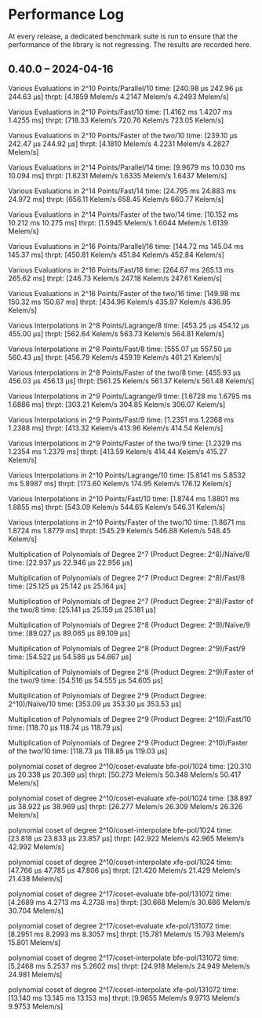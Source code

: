 # Performance Log

At every release, a dedicated benchmark suite is run to ensure that the performance of the library
is not regressing. The results are recorded here.

## 0.40.0 – 2024-04-16

Various Evaluations in 2^10 Points/Parallel/10
                        time:   [240.98 µs 242.96 µs 244.63 µs]
                        thrpt:  [4.1859 Melem/s 4.2147 Melem/s 4.2493 Melem/s]

Various Evaluations in 2^10 Points/Fast/10
                        time:   [1.4162 ms 1.4207 ms 1.4255 ms]
                        thrpt:  [718.33 Kelem/s 720.76 Kelem/s 723.05 Kelem/s]

Various Evaluations in 2^10 Points/Faster of the two/10
                        time:   [239.10 µs 242.47 µs 244.92 µs]
                        thrpt:  [4.1810 Melem/s 4.2231 Melem/s 4.2827 Melem/s]

Various Evaluations in 2^14 Points/Parallel/14
                        time:   [9.9679 ms 10.030 ms 10.094 ms]
                        thrpt:  [1.6231 Melem/s 1.6335 Melem/s 1.6437 Melem/s]

Various Evaluations in 2^14 Points/Fast/14
                        time:   [24.795 ms 24.883 ms 24.972 ms]
                        thrpt:  [656.11 Kelem/s 658.45 Kelem/s 660.77 Kelem/s]

Various Evaluations in 2^14 Points/Faster of the two/14
                        time:   [10.152 ms 10.212 ms 10.275 ms]
                        thrpt:  [1.5945 Melem/s 1.6044 Melem/s 1.6139 Melem/s]

Various Evaluations in 2^16 Points/Parallel/16
                        time:   [144.72 ms 145.04 ms 145.37 ms]
                        thrpt:  [450.81 Kelem/s 451.84 Kelem/s 452.84 Kelem/s]

Various Evaluations in 2^16 Points/Fast/16
                        time:   [264.67 ms 265.13 ms 265.62 ms]
                        thrpt:  [246.73 Kelem/s 247.18 Kelem/s 247.61 Kelem/s]

Various Evaluations in 2^16 Points/Faster of the two/16
                        time:   [149.98 ms 150.32 ms 150.67 ms]
                        thrpt:  [434.96 Kelem/s 435.97 Kelem/s 436.95 Kelem/s]

Various Interpolations in 2^8 Points/Lagrange/8
                        time:   [453.25 µs 454.12 µs 455.00 µs]
                        thrpt:  [562.64 Kelem/s 563.73 Kelem/s 564.81 Kelem/s]

Various Interpolations in 2^8 Points/Fast/8
                        time:   [555.07 µs 557.50 µs 560.43 µs]
                        thrpt:  [456.79 Kelem/s 459.19 Kelem/s 461.21 Kelem/s]

Various Interpolations in 2^8 Points/Faster of the two/8
                        time:   [455.93 µs 456.03 µs 456.13 µs]
                        thrpt:  [561.25 Kelem/s 561.37 Kelem/s 561.48 Kelem/s]

Various Interpolations in 2^9 Points/Lagrange/9
                        time:   [1.6728 ms 1.6795 ms 1.6886 ms]
                        thrpt:  [303.21 Kelem/s 304.85 Kelem/s 306.07 Kelem/s]

Various Interpolations in 2^9 Points/Fast/9
                        time:   [1.2351 ms 1.2368 ms 1.2388 ms]
                        thrpt:  [413.32 Kelem/s 413.96 Kelem/s 414.54 Kelem/s]

Various Interpolations in 2^9 Points/Faster of the two/9
                        time:   [1.2329 ms 1.2354 ms 1.2379 ms]
                        thrpt:  [413.59 Kelem/s 414.44 Kelem/s 415.27 Kelem/s]

Various Interpolations in 2^10 Points/Lagrange/10
                        time:   [5.8141 ms 5.8532 ms 5.8987 ms]
                        thrpt:  [173.60 Kelem/s 174.95 Kelem/s 176.12 Kelem/s]

Various Interpolations in 2^10 Points/Fast/10
                        time:   [1.8744 ms 1.8801 ms 1.8855 ms]
                        thrpt:  [543.09 Kelem/s 544.65 Kelem/s 546.31 Kelem/s]

Various Interpolations in 2^10 Points/Faster of the two/10
                        time:   [1.8671 ms 1.8724 ms 1.8779 ms]
                        thrpt:  [545.29 Kelem/s 546.88 Kelem/s 548.45 Kelem/s]

Multiplication of Polynomials of Degree 2^7 (Product Degree: 2^8)/Naïve/8
                        time:   [22.937 µs 22.946 µs 22.956 µs]

Multiplication of Polynomials of Degree 2^7 (Product Degree: 2^8)/Fast/8
                        time:   [25.125 µs 25.142 µs 25.164 µs]

Multiplication of Polynomials of Degree 2^7 (Product Degree: 2^8)/Faster of the two/8
                        time:   [25.141 µs 25.159 µs 25.181 µs]

Multiplication of Polynomials of Degree 2^8 (Product Degree: 2^9)/Naïve/9
                        time:   [89.027 µs 89.065 µs 89.109 µs]

Multiplication of Polynomials of Degree 2^8 (Product Degree: 2^9)/Fast/9
                        time:   [54.522 µs 54.586 µs 54.667 µs]

Multiplication of Polynomials of Degree 2^8 (Product Degree: 2^9)/Faster of the two/9
                        time:   [54.516 µs 54.555 µs 54.605 µs]

Multiplication of Polynomials of Degree 2^9 (Product Degree: 2^10)/Naïve/10
                        time:   [353.09 µs 353.30 µs 353.53 µs]

Multiplication of Polynomials of Degree 2^9 (Product Degree: 2^10)/Fast/10
                        time:   [118.70 µs 118.74 µs 118.79 µs]

Multiplication of Polynomials of Degree 2^9 (Product Degree: 2^10)/Faster of the two/10
                        time:   [118.73 µs 118.85 µs 119.03 µs]

polynomial coset of degree 2^10/coset-evaluate bfe-pol/1024
                        time:   [20.310 µs 20.338 µs 20.369 µs]
                        thrpt:  [50.273 Melem/s 50.348 Melem/s 50.417 Melem/s]

polynomial coset of degree 2^10/coset-evaluate xfe-pol/1024
                        time:   [38.897 µs 38.922 µs 38.969 µs]
                        thrpt:  [26.277 Melem/s 26.309 Melem/s 26.326 Melem/s]

polynomial coset of degree 2^10/coset-interpolate bfe-pol/1024
                        time:   [23.818 µs 23.833 µs 23.857 µs]
                        thrpt:  [42.922 Melem/s 42.965 Melem/s 42.992 Melem/s]

polynomial coset of degree 2^10/coset-interpolate xfe-pol/1024
                        time:   [47.766 µs 47.785 µs 47.806 µs]
                        thrpt:  [21.420 Melem/s 21.429 Melem/s 21.438 Melem/s]

polynomial coset of degree 2^17/coset-evaluate bfe-pol/131072
                        time:   [4.2689 ms 4.2713 ms 4.2738 ms]
                        thrpt:  [30.668 Melem/s 30.686 Melem/s 30.704 Melem/s]

polynomial coset of degree 2^17/coset-evaluate xfe-pol/131072
                        time:   [8.2951 ms 8.2993 ms 8.3057 ms]
                        thrpt:  [15.781 Melem/s 15.793 Melem/s 15.801 Melem/s]

polynomial coset of degree 2^17/coset-interpolate bfe-pol/131072
                        time:   [5.2468 ms 5.2537 ms 5.2602 ms]
                        thrpt:  [24.918 Melem/s 24.949 Melem/s 24.981 Melem/s]

polynomial coset of degree 2^17/coset-interpolate xfe-pol/131072
                        time:   [13.140 ms 13.145 ms 13.153 ms]
                        thrpt:  [9.9655 Melem/s 9.9713 Melem/s 9.9753 Melem/s]
